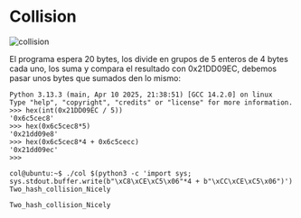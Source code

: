 # Collision

![collision](https://github.com/user-attachments/assets/63626426-50a3-4c33-8b94-ef5b47304f84)

El programa espera 20 bytes, los divide en grupos de 5 enteros de 4 bytes cada uno, los suma y compara el resultado con 0x21DD09EC, debemos pasar unos bytes que sumados den lo mismo:

```
Python 3.13.3 (main, Apr 10 2025, 21:38:51) [GCC 14.2.0] on linux
Type "help", "copyright", "credits" or "license" for more information.
>>> hex(int(0x21DD09EC / 5))
'0x6c5cec8'
>>> hex(0x6c5cec8*5)
'0x21dd09e8'
>>> hex(0x6c5cec8*4 + 0x6c5cecc)
'0x21dd09ec'
>>>
```

```
col@ubuntu:~$ ./col $(python3 -c 'import sys; sys.stdout.buffer.write(b"\xC8\xCE\xC5\x06"*4 + b"\xCC\xCE\xC5\x06")')
Two_hash_collision_Nicely
```

`Two_hash_collision_Nicely`



